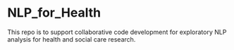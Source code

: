 # NLP_for_Health

This repo is to support collaborative code development for exploratory NLP analysis for health and social care research.

